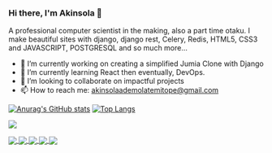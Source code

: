 ### Hi there, I'm Akinsola 👋

A professional computer scientist in the making, also a part time otaku. I make beautiful sites with django, django rest, Celery, Redis, HTML5, CSS3 and JAVASCRIPT, POSTGRESQL and so much more...

- 🔭 I’m currently working on creating a simplified Jumia Clone with Django
- 🌱 I’m currently learning React then eventually, DevOps.
- 👯 I’m looking to collaborate on impactful projects
- 📫 How to reach me: akinsolaademolatemitope@gmail.com

[![Anurag's GitHub stats](https://github-readme-stats.vercel.app/api?username=shols232&show_icons=true&theme=radical&line_height=40)](https://github.com/anuraghazra/github-readme-stats)
[![Top Langs](https://github-readme-stats.vercel.app/api/top-langs/?username=shols232&line_height=2.4rem)](https://github.com/anuraghazra/github-readme-stats)

![](https://komarev.com/ghpvc/?username=shols232)

<a href="https://github.com/shols232/python-tips-aid">
  <img align="center" src="https://github-readme-stats.vercel.app/api/pin/?username=shols232&repo=python-tips-aid" />
</a>
<a href="https://github.com/shols232/news-blog-angular">
  <img align="center" src="https://github-readme-stats.vercel.app/api/pin/?username=shols232&repo=news-blog-angular" />
</a>
<a href="https://github.com/shols232/angular-socialmedia-FE">
  <img align="center" src="https://github-readme-stats.vercel.app/api/pin/?username=shols232&repo=angular-socialmedia-FE" />
</a>
<a href="https://github.com/shols232/mobileforce-HomeTeach">
  <img align="center" src="https://github-readme-stats.vercel.app/api/pin/?username=shols232&repo=mobileforce-HomeTeach" />
</a>
<a href="https://github.com/shols232/django-socialmedia-BE">
  <img align="center" src="https://github-readme-stats.vercel.app/api/pin/?username=shols232&repo=django-socialmedia-BE" />
</a>
